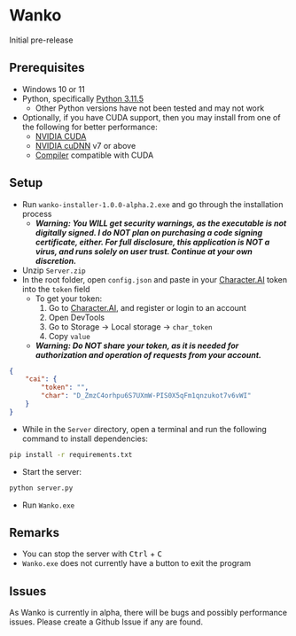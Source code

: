 <!-- markdownlint-disable MD033 -->

# Wanko

Initial pre-release

## Prerequisites

- Windows 10 or 11
- Python, specifically [Python 3.11.5](https://www.python.org/downloads/release/python-3115/)
  - Other Python versions have not been tested and may not work
- Optionally, if you have CUDA support, then you may install from one of the following for better performance:
  - [NVIDIA CUDA](https://developer.nvidia.com/cuda-downloads)
  - [NVIDIA cuDNN](https://developer.nvidia.com/cudnn) v7 or above
  - [Compiler](https://gist.github.com/ax3l/9489132) compatible with CUDA

## Setup

- Run `wanko-installer-1.0.0-alpha.2.exe` and go through the installation process
  - ***Warning: You WILL get security warnings, as the executable is not digitally signed. I do NOT plan on purchasing a code signing certificate, either. For full disclosure, this application is NOT a virus, and runs solely on user trust. Continue at your own discretion.***
- Unzip `Server.zip`
- In the root folder, open `config.json` and paste in your [Character.AI](https://beta.character.ai/) token into the `token` field
  - To get your token:
    1. Go to [Character.AI](https://beta.character.ai/), and register or login to an account
    2. Open DevTools
    3. Go to Storage → Local storage → `char_token`
    4. Copy `value`
  - ***Warning: Do NOT share your token, as it is needed for authorization and operation of requests from your account.***

```json
{
    "cai": {
        "token": "",
        "char": "D_ZmzC4orhpu6S7UXmW-PIS0X5qFm1qnzukot7v6vWI"
    }
}
```

- While in the `Server` directory, open a terminal and run the following command to install dependencies:

```bash
pip install -r requirements.txt
```

- Start the server:

```bash
python server.py
```

- Run `Wanko.exe`

## Remarks

- You can stop the server with <kbd>Ctrl</kbd> + <kbd>C</kbd>
- `Wanko.exe` does not currently have a button to exit the program

## Issues

As Wanko is currently in alpha, there will be bugs and possibly performance issues. Please create a Github Issue if any are found.

